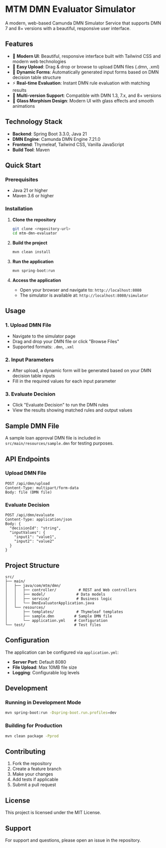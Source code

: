 # MTM DMN Evaluator Simulator

A modern, web-based Camunda DMN Simulator Service that supports DMN 7 and 8+ versions with a beautiful, responsive user interface.

## Features

- 🚀 **Modern UI**: Beautiful, responsive interface built with Tailwind CSS and modern web technologies
- 📁 **Easy Upload**: Drag & drop or browse to upload DMN files (.dmn, .xml)
- 🔄 **Dynamic Forms**: Automatically generated input forms based on DMN decision table structure
- ⚡ **Real-time Evaluation**: Instant DMN rule evaluation with matching results
- 🎯 **Multi-version Support**: Compatible with DMN 1.3, 7.x, and 8+ versions
- 🎨 **Glass Morphism Design**: Modern UI with glass effects and smooth animations

## Technology Stack

- **Backend**: Spring Boot 3.3.0, Java 21
- **DMN Engine**: Camunda DMN Engine 7.21.0
- **Frontend**: Thymeleaf, Tailwind CSS, Vanilla JavaScript
- **Build Tool**: Maven

## Quick Start

### Prerequisites

- Java 21 or higher
- Maven 3.6 or higher

### Installation

1. **Clone the repository**
   ```bash
   git clone <repository-url>
   cd mtm-dmn-evaluator
   ```

2. **Build the project**
   ```bash
   mvn clean install
   ```

3. **Run the application**
   ```bash
   mvn spring-boot:run
   ```

4. **Access the application**
   - Open your browser and navigate to: `http://localhost:8080`
   - The simulator is available at: `http://localhost:8080/simulator`

## Usage

### 1. Upload DMN File
- Navigate to the simulator page
- Drag and drop your DMN file or click "Browse Files"
- Supported formats: `.dmn`, `.xml`

### 2. Input Parameters
- After upload, a dynamic form will be generated based on your DMN decision table inputs
- Fill in the required values for each input parameter

### 3. Evaluate Decision
- Click "Evaluate Decision" to run the DMN rules
- View the results showing matched rules and output values

## Sample DMN File

A sample loan approval DMN file is included in `src/main/resources/sample.dmn` for testing purposes.

## API Endpoints

### Upload DMN File
```
POST /api/dmn/upload
Content-Type: multipart/form-data
Body: file (DMN file)
```

### Evaluate Decision
```
POST /api/dmn/evaluate
Content-Type: application/json
Body: {
  "decisionId": "string",
  "inputValues": {
    "input1": "value1",
    "input2": "value2"
  }
}
```

## Project Structure

```
src/
├── main/
│   ├── java/com/mtm/dmn/
│   │   ├── controller/          # REST and Web controllers
│   │   ├── model/              # Data models
│   │   ├── service/            # Business logic
│   │   └── DmnEvaluatorApplication.java
│   └── resources/
│       ├── templates/          # Thymeleaf templates
│       ├── sample.dmn         # Sample DMN file
│       └── application.yml    # Configuration
└── test/                      # Test files
```

## Configuration

The application can be configured via `application.yml`:

- **Server Port**: Default 8080
- **File Upload**: Max 10MB file size
- **Logging**: Configurable log levels

## Development

### Running in Development Mode
```bash
mvn spring-boot:run -Dspring-boot.run.profiles=dev
```

### Building for Production
```bash
mvn clean package -Pprod
```

## Contributing

1. Fork the repository
2. Create a feature branch
3. Make your changes
4. Add tests if applicable
5. Submit a pull request

## License

This project is licensed under the MIT License.

## Support

For support and questions, please open an issue in the repository.
